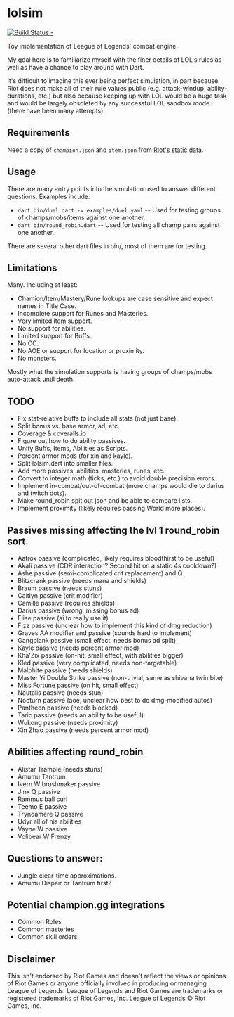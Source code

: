 lolsim
======

[![Build Status -](https://travis-ci.org/eseidel/lolsim.svg?branch=master)](https://travis-ci.org/eseidel/lolsim)

Toy implementation of League of Legends' combat engine.

My goal here is to familiarize myself with the finer details of LOL's rules as
well as have a chance to play around with Dart.

It's difficult to imagine this ever being perfect simulation, in part because
Riot does not make all of their rule values public (e.g. attack-windup,
ability-durations, etc.) but also because keeping up with LOL would be a huge
task and would be largely obsoleted by any successful LOL sandbox mode (there
have been many attempts).

## Requirements
Need a copy of `champion.json` and `item.json` from [Riot's static data](https://developer.riotgames.com/docs/static-data).

## Usage
There are many entry points into the simulation used to answer different questions.
Examples incude:
 - `dart bin/duel.dart -v examples/duel.yaml` -- Used for testing groups of champs/mobs/items against one another.
 - `dart bin/round_robin.dart` -- Used for testing all champ pairs against one another.

There are several other dart files in bin/, most of them are for testing.

## Limitations
Many.  Including at least:
 - Chamion/Item/Mastery/Rune lookups are case sensitive and expect names in Title Case.
 - Incomplete support for Runes and Masteries.
 - Very limited item support.
 - No support for abilities.
 - Limited support for Buffs.
 - No CC.
 - No AOE or support for location or proximity.
 - No monsters.

Mostly what the simulation supports is having groups of champs/mobs auto-attack until death.

## TODO
- Fix stat-relative buffs to include all stats (not just base).
- Split bonus vs. base armor, ad, etc.
- Coverage & coveralls.io
- Figure out how to do ability passives.
- Unify Buffs, Items, Abilities as Scripts.
- Percent armor mods (for xin and kayle).
- Split lolsim.dart into smaller files.
- Add more passives, abilities, masteries, runes, etc.
- Convert to integer math (ticks, etc.) to avoid double precision errors.
- Implement in-combat/out-of-combat (more champs would die to darius and twitch dots).
- Make round_robin spit out json and be able to compare lists.
- Implement proximity (likely requires passing World more places).

## Passives missing affecting the lvl 1 round_robin sort.
- Aatrox passive (complicated, likely requires bloodthirst to be useful)
- Akali passive (CDR interaction? Second hit on a static 4s cooldown?)
- Ashe passive (semi-complicated crit replacement) and Q
- Blitzcrank passive (needs mana and shields)
- Braum passive (needs stuns)
- Caitlyn passive (crit modifier)
- Camille passive (requires shields)
- Darius passive (wrong, missing bonus ad)
- Elise passive (ai to really use it)
- Fizz passive (unclear how to implement this kind of dmg reduction)
- Graves AA modifier and passive (sounds hard to implement)
- Gangplank passive (small effect, needs bonus ad split)
- Kayle passive (needs percent armor mod)
- Kha'Zix passive (on-hit, small effect, with abilities bigger)
- Kled passive (very complicated, needs non-targetable)
- Malphite passive (needs shields)
- Master Yi Double Strike passive (non-trivial, same as shivana twin bite)
- Miss Fortune passive (on hit, small effect)
- Nautalis passive (needs stun)
- Nocturn passive (aoe, unclear how best to do dmg-modified autos)
- Pantheon passive (needs blocked)
- Taric passive (needs an ability to be useful)
- Wukong passive (needs proximity)
- Xin Zhao passive (needs percent armor mod)

## Abilities affecting round_robin
- Alistar Trample (needs stuns)
- Amumu Tantrum
- Ivern W brushmaker passive
- Jinx Q passive
- Rammus ball curl
- Teemo E passive
- Tryndamere Q passive
- Udyr all of his abilities
- Vayne W passive
- Volibear W Frenzy

## Questions to answer:
- Jungle clear-time approximations.
- Amumu Dispair or Tantrum first?

## Potential champion.gg integrations
- Common Roles
- Common masteries
- Common skill orders.

## Disclaimer
This isn't endorsed by Riot Games and doesn't reflect the views
or opinions of Riot Games or anyone officially involved in producing
or managing League of Legends. League of Legends and Riot Games are
trademarks or registered trademarks of Riot Games, Inc. League of
Legends © Riot Games, Inc.

